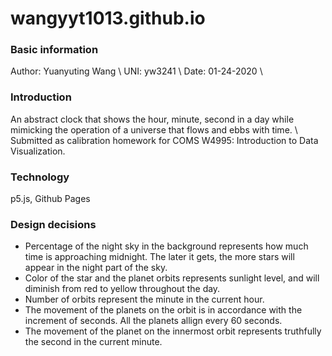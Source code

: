 # wangyyt1013.github.io
### Basic information
Author: Yuanyuting Wang \\
UNI: yw3241 \\
Date: 01-24-2020 \\

### Introduction
An abstract clock that shows the hour, minute, second in a day while mimicking the operation of a universe that flows and ebbs with time. \\
Submitted as calibration homework for COMS W4995: Introduction to Data Visualization.

### Technology
p5.js, Github Pages

### Design decisions
- Percentage of the night sky in the background represents how much time is approaching midnight. The later it gets, the more stars will appear in the night part of the sky.
- Color of the star and the planet orbits represents sunlight level, and will diminish from red to yellow throughout the day.
- Number of orbits represent the minute in the current hour.
- The movement of the planets on the orbit is in accordance with the increment of seconds. All the planets allign every 60 seconds.
- The movement of the planet on the innermost orbit represents truthfully the second in the current minute.
